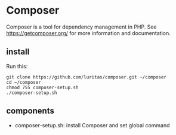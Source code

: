 # Composer

Composer is a tool for dependency management in PHP. 
See https://getcomposer.org/ for more information and documentation.

## install

Run this:

```
git clone https://github.com/luritas/composer.git ~/composer
cd ~/composer
chmod 755 composer-setup.sh
./composer-setup.sh
```

## components
 - composer-setup.sh: install Composer and set global command
